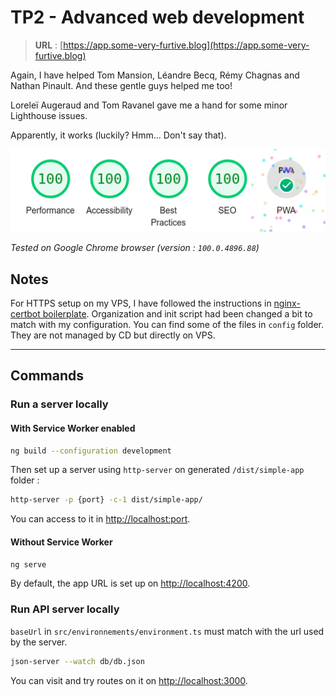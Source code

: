# TP2 - Advanced web development

> **URL** : [https://app.some-very-furtive.blog](https://app.some-very-furtive.blog)

Again, I have helped Tom Mansion, Léandre Becq, Rémy Chagnas and Nathan Pinault.
And these gentle guys helped me too!

Loreleï Augeraud and Tom Ravanel gave me a hand for some minor Lighthouse issues.

Apparently, it works (luckily? Hmm... Don't say that).

![](img/capture.png)

*Tested on Google Chrome browser (version : `100.0.4896.88`)*

## Notes

For HTTPS setup on my VPS, I have followed the instructions in [nginx-certbot boilerplate](https://github.com/wmnnd/nginx-certbot). 
Organization and init script had been changed a bit to match with my configuration. You can find some of the files in `config` folder. They are not managed by CD but directly on VPS.

---

## Commands

### Run a server locally

#### With Service Worker enabled

```bash
ng build --configuration development
```

Then set up a server using `http-server` on generated `/dist/simple-app` folder :

```bash
http-server -p {port} -c-1 dist/simple-app/
```

You can access to it in [http://localhost:port](http://localhost:port). 

#### Without Service Worker

```bash
ng serve
```

By default, the app URL is set up on [http://localhost:4200](http://localhost:4200).

### Run API server locally

`baseUrl` in  `src/environnements/environment.ts` must match with the url used by the server.

```bash
json-server --watch db/db.json
```

You can visit and try routes on it on [http://localhost:3000](http://localhost:3000).
